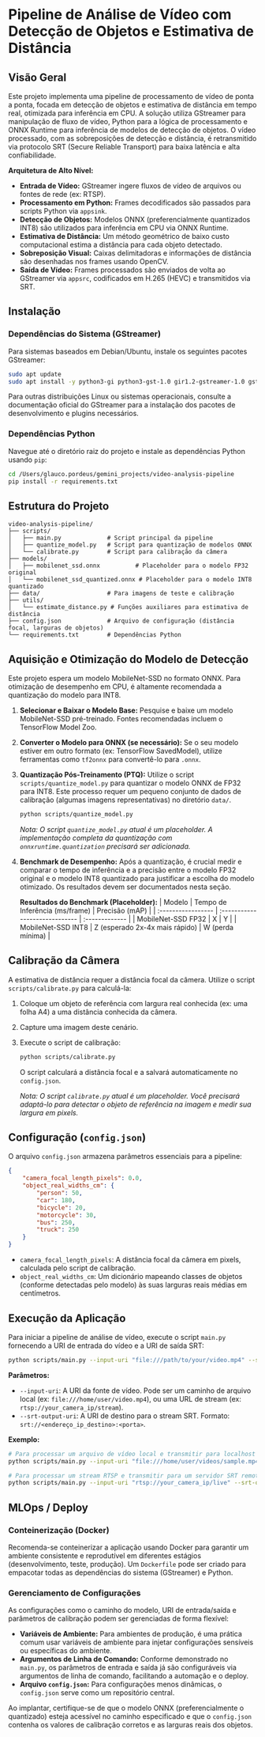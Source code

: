 # Pipeline de Análise de Vídeo com Detecção de Objetos e Estimativa de Distância

## Visão Geral

Este projeto implementa uma pipeline de processamento de vídeo de ponta a ponta, focada em detecção de objetos e estimativa de distância em tempo real, otimizada para inferência em CPU. A solução utiliza GStreamer para manipulação de fluxo de vídeo, Python para a lógica de processamento e ONNX Runtime para inferência de modelos de detecção de objetos. O vídeo processado, com as sobreposições de detecção e distância, é retransmitido via protocolo SRT (Secure Reliable Transport) para baixa latência e alta confiabilidade.

**Arquitetura de Alto Nível:**

- **Entrada de Vídeo:** GStreamer ingere fluxos de vídeo de arquivos ou fontes de rede (ex: RTSP).
- **Processamento em Python:** Frames decodificados são passados para scripts Python via `appsink`.
- **Detecção de Objetos:** Modelos ONNX (preferencialmente quantizados INT8) são utilizados para inferência em CPU via ONNX Runtime.
- **Estimativa de Distância:** Um método geométrico de baixo custo computacional estima a distância para cada objeto detectado.
- **Sobreposição Visual:** Caixas delimitadoras e informações de distância são desenhadas nos frames usando OpenCV.
- **Saída de Vídeo:** Frames processados são enviados de volta ao GStreamer via `appsrc`, codificados em H.265 (HEVC) e transmitidos via SRT.

## Instalação

### Dependências do Sistema (GStreamer)

Para sistemas baseados em Debian/Ubuntu, instale os seguintes pacotes GStreamer:

```bash
sudo apt update
sudo apt install -y python3-gi python3-gst-1.0 gir1.2-gstreamer-1.0 gstreamer1.0-plugins-base gstreamer1.0-plugins-good gstreamer1.0-plugins-bad gstreamer1.0-libav
```

Para outras distribuições Linux ou sistemas operacionais, consulte a documentação oficial do GStreamer para a instalação dos pacotes de desenvolvimento e plugins necessários.

### Dependências Python

Navegue até o diretório raiz do projeto e instale as dependências Python usando `pip`:

```bash
cd /Users/glauco.pordeus/gemini_projects/video-analysis-pipeline
pip install -r requirements.txt
```

## Estrutura do Projeto

```
video-analysis-pipeline/
├── scripts/
│   ├── main.py             # Script principal da pipeline
│   ├── quantize_model.py   # Script para quantização de modelos ONNX
│   └── calibrate.py        # Script para calibração da câmera
├── models/
│   ├── mobilenet_ssd.onnx          # Placeholder para o modelo FP32 original
│   └── mobilenet_ssd_quantized.onnx # Placeholder para o modelo INT8 quantizado
├── data/                   # Para imagens de teste e calibração
├── utils/
│   └── estimate_distance.py # Funções auxiliares para estimativa de distância
├── config.json             # Arquivo de configuração (distância focal, larguras de objetos)
└── requirements.txt        # Dependências Python
```

## Aquisição e Otimização do Modelo de Detecção

Este projeto espera um modelo MobileNet-SSD no formato ONNX. Para otimização de desempenho em CPU, é altamente recomendada a quantização do modelo para INT8.

1.  **Selecionar e Baixar o Modelo Base:**
    Pesquise e baixe um modelo MobileNet-SSD pré-treinado. Fontes recomendadas incluem o TensorFlow Model Zoo.

2.  **Converter o Modelo para ONNX (se necessário):**
    Se o seu modelo estiver em outro formato (ex: TensorFlow SavedModel), utilize ferramentas como `tf2onnx` para convertê-lo para `.onnx`.

3.  **Quantização Pós-Treinamento (PTQ):**
    Utilize o script `scripts/quantize_model.py` para quantizar o modelo ONNX de FP32 para INT8. Este processo requer um pequeno conjunto de dados de calibração (algumas imagens representativas) no diretório `data/`.

    ```bash
    python scripts/quantize_model.py
    ```
    *Nota: O script `quantize_model.py` atual é um placeholder. A implementação completa da quantização com `onnxruntime.quantization` precisará ser adicionada.*

4.  **Benchmark de Desempenho:**
    Após a quantização, é crucial medir e comparar o tempo de inferência e a precisão entre o modelo FP32 original e o modelo INT8 quantizado para justificar a escolha do modelo otimizado. Os resultados devem ser documentados nesta seção.

    **Resultados do Benchmark (Placeholder):**
    | Modelo             | Tempo de Inferência (ms/frame) | Precisão (mAP) |
    | :----------------- | :----------------------------- | :------------- |
    | MobileNet-SSD FP32 | X                              | Y              |
    | MobileNet-SSD INT8 | Z (esperado 2x-4x mais rápido) | W (perda mínima) |

## Calibração da Câmera

A estimativa de distância requer a distância focal da câmera. Utilize o script `scripts/calibrate.py` para calculá-la:

1.  Coloque um objeto de referência com largura real conhecida (ex: uma folha A4) a uma distância conhecida da câmera.
2.  Capture uma imagem deste cenário.
3.  Execute o script de calibração:

    ```bash
    python scripts/calibrate.py
    ```
    O script calculará a distância focal e a salvará automaticamente no `config.json`.

    *Nota: O script `calibrate.py` atual é um placeholder. Você precisará adaptá-lo para detectar o objeto de referência na imagem e medir sua largura em pixels.*

## Configuração (`config.json`)

O arquivo `config.json` armazena parâmetros essenciais para a pipeline:

```json
{
    "camera_focal_length_pixels": 0.0,
    "object_real_widths_cm": {
        "person": 50,
        "car": 180,
        "bicycle": 20,
        "motorcycle": 30,
        "bus": 250,
        "truck": 250
    }
}
```

-   `camera_focal_length_pixels`: A distância focal da câmera em pixels, calculada pelo script de calibração.
-   `object_real_widths_cm`: Um dicionário mapeando classes de objetos (conforme detectadas pelo modelo) às suas larguras reais médias em centímetros.

## Execução da Aplicação

Para iniciar a pipeline de análise de vídeo, execute o script `main.py` fornecendo a URI de entrada do vídeo e a URI de saída SRT:

```bash
python scripts/main.py --input-uri "file:///path/to/your/video.mp4" --srt-output-uri "srt://<ip_destino>:<porta>"
```

**Parâmetros:**

-   `--input-uri`: A URI da fonte de vídeo. Pode ser um caminho de arquivo local (ex: `file:///home/user/video.mp4`), ou uma URL de stream (ex: `rtsp://your_camera_ip/stream`).
-   `--srt-output-uri`: A URI de destino para o stream SRT. Formato: `srt://<endereço_ip_destino>:<porta>`.

**Exemplo:**

```bash
# Para processar um arquivo de vídeo local e transmitir para localhost na porta 1234
python scripts/main.py --input-uri "file:///home/user/videos/sample.mp4" --srt-output-uri "srt://127.0.0.1:1234"

# Para processar um stream RTSP e transmitir para um servidor SRT remoto
python scripts/main.py --input-uri "rtsp://your_camera_ip/live" --srt-output-uri "srt://your_srt_server_ip:5000"
```

## MLOps / Deploy

### Conteinerização (Docker)

Recomenda-se conteinerizar a aplicação usando Docker para garantir um ambiente consistente e reprodutível em diferentes estágios (desenvolvimento, teste, produção). Um `Dockerfile` pode ser criado para empacotar todas as dependências do sistema (GStreamer) e Python.

### Gerenciamento de Configurações

As configurações como o caminho do modelo, URI de entrada/saída e parâmetros de calibração podem ser gerenciadas de forma flexível:

-   **Variáveis de Ambiente:** Para ambientes de produção, é uma prática comum usar variáveis de ambiente para injetar configurações sensíveis ou específicas do ambiente.
-   **Argumentos de Linha de Comando:** Conforme demonstrado no `main.py`, os parâmetros de entrada e saída já são configuráveis via argumentos de linha de comando, facilitando a automação e o deploy.
-   **Arquivo `config.json`:** Para configurações menos dinâmicas, o `config.json` serve como um repositório central.

Ao implantar, certifique-se de que o modelo ONNX (preferencialmente o quantizado) esteja acessível no caminho especificado e que o `config.json` contenha os valores de calibração corretos e as larguras reais dos objetos.
